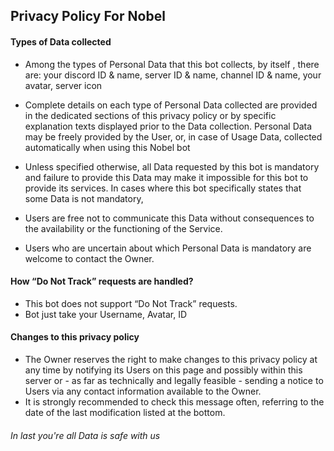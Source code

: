 
## Privacy Policy For Nobel ##

#### Types of Data collected 

* Among the types of Personal Data that this bot collects, by itself , there are:  your discord ID & name, server ID & name, channel ID & name, your avatar, server icon 

* Complete details on each type of Personal Data collected are provided in the dedicated sections of this privacy policy or by specific explanation texts displayed prior to the Data collection.
Personal Data may be freely provided by the User, or, in case of Usage Data, collected automatically when using this Nobel bot
* Unless specified otherwise, all Data requested by this bot is mandatory and failure to provide this Data may make it impossible for this bot to provide its services. In cases where this bot specifically states that some Data is not mandatory, 
* Users are free not to communicate this Data without consequences to the availability or the functioning of the Service.
* Users who are uncertain about which Personal Data is mandatory are welcome to contact the Owner.

#### How “Do Not Track” requests are handled?

* This bot does not support “Do Not Track” requests.
* Bot just take your Username, Avatar, ID

#### Changes to this privacy policy

* The Owner reserves the right to make changes to this privacy policy at any time by notifying its Users on this page and possibly within this server or - as far as technically and legally feasible - sending a notice to Users via any contact information available to the Owner. 
* It is strongly recommended to check this message often, referring to the date of the last modification listed at the bottom.

###### In last you're all Data is safe with us 